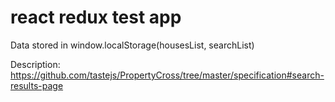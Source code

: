 # react redux test app

Data stored in window.localStorage(housesList, searchList)

Description: https://github.com/tastejs/PropertyCross/tree/master/specification#search-results-page
